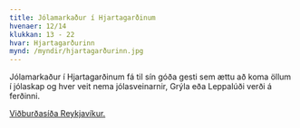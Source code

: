 ```yaml
---
title: Jólamarkaður í Hjartagarðinum
hvenaer: 12/14
klukkan: 13 - 22
hvar: Hjartagarðurinn
mynd: /myndir/hjartagarðurinn.jpg
---
```

Jólamarkaður í Hjartagarðinum fá til sín góða gesti sem ættu að koma öllum í jólaskap og hver veit nema jólasveinarnir, Grýla eða Leppalúði verði á ferðinni.

[Viðburðasíða Reykjavíkur.](https://reykjavik.is/vidburdir)
